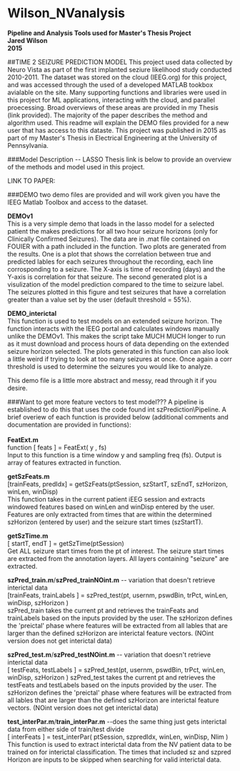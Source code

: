 # Wilson_NVanalysis
**Pipeline and Analysis Tools used for Master's Thesis Project**<br />
**Jared Wilson**<br />
**2015**<br />


##TIME 2 SEIZURE PREDICTION MODEL
This project used data collected by Neuro Vista as part of the first implanted seziure likelihood study conducted 2010-2011. The dataset was stored on the cloud (IEEG.org) for this project, and was accessed through the used of a developed MATLAB tookbox avialable on the site. Many supporting functions and libraries were used in this project for ML applications, interacting with the cloud, and parallel proecessing. Broad overviews of these areas are provided in my Thesis (link provided). The majority of the paper describes the method and algorithm used. This readme will explain the DEMO files provided for a new user that has access to this dataste. This project was published in 2015 as part of my Master's Thesis in Electrical Engineering at the University of Pennsylvania. 

###Model Description -- LASSO
Thesis link is below to provide an overview of the methods and model used in this project.

LINK TO PAPER: 

###DEMO
two demo files are provided and will work given you have the IEEG Matlab Toolbox and access to the dataset. <br />

**DEMOv1** <br />
This is a very simple demo that loads in the lasso model for a selected patient the makes predictions for all two hour seizure horizons (only for Clinically Confirmed Seizures). The data are in .mat file contained on FOUIER with a path included in the function. Two plots are generated from the results. One is a plot that shows the correlation between true and predicted lables for each seizures throughout the recording, each line corrosponding to a seizure. The X-axis is time of recording (days) and the Y-axis is correlation for that seizure. The second generated plot is a visulization of the model prediction compared to the time to seizure label. The seizures plotted in this figure and test seizures that have a correlation greater than a value set by the user (default threshold = 55%).

**DEMO_interictal** <br />
This function is used to test models on an extended seizure horizon. The function interacts with the IEEG portal and calculates windows manually unlike the DEMOv1. This makes the script take MUCH MUCH longer to run as it must download and process hours of data depending on the extended seizure horizon selected. The plots generated in this function can also look a little weird if trying to look at too many seizures at once. Once again a corr threshold is used to determine the seizures you would like to analyze.   <br />

This demo file is a little more abstract and messy, read through it if you desire.

###Want to get more feature vectors to test model???
A pipeline is established to do this that uses the code found int szPrediction\Pipeline. A brief overiew of each function is provided below (additional comments and documentation are provided in functions): <br />
<br />
**FeatExt.m**  <br />
function [ feats ] = FeatExt( y , fs)  <br />
Input to this function is a time window y and sampling freq (fs). Output is array of features extracted in function.  <br />

**getSzFeats.m** <br />
[trainFeats, predIdx] = getSzFeats(ptSession, szStartT, szEndT, szHorizon, winLen, winDisp) <br />
This function takes in the current patient iEEG session and extracts windowed features based on winLen and winDisp entered by the user. Features are only extracted from times that are within the determined szHorizon (entered by user) and the seizure start times (szStartT). <br />

**getSzTime.m** <br />
[ startT, endT ] = getSzTime(ptSession)  <br />
Get ALL seizure start times from the pt of interest. The seizure start times are extracted from the annotation layers. All layers containing "seizure" are extracted.

**szPred_train.m**/**szPred_trainNOint.m**  -- variation that doesn't retrieve interictal data <br />
[trainFeats, trainLabels ] = szPred_test(pt, usernm, pswdBin, trPct, winLen, winDisp, szHorizon  )  <br />
szPred_train takes the current pt and retrieves the trainFeats and trainLabels based on the inputs provided by the user. The szHorizon defines the 'preictal' phase where features will be extracted from all lables that are larger than the defined szHorizon are interictal feature vectors. (NOint version does not get interictal data)  <br />

**szPred_test.m**/**szPred_testNOint.m**  -- variation that doesn't retrieve interictal data <br />
[ testFeats, testLabels ] = szPred_test(pt, usernm, pswdBin, trPct, winLen, winDisp, szHorizon  )
szPred_test takes the current pt and retrieves the testFeats and testLabels based on the inputs provided by the user. The szHorizon defines the 'preictal' phase where features will be extracted from all lables that are larger than the defined szHorizon are interictal feature vectors. (NOint version does not get interictal data)  <br />

**test_interPar.m**/**train_interPar.m** --does the same thing just gets interictal data from either side of train/test divide <br />
[ interFeats ] = test_interPar( ptSession, szpredIdx, winLen, winDisp, Nlim ) <br />
This function is used to extract interictal data from the NV patient data to be trained on for interictal classification. The times that included sz and szpred Horizon are inputs to be skipped when searching for valid interictal data.



